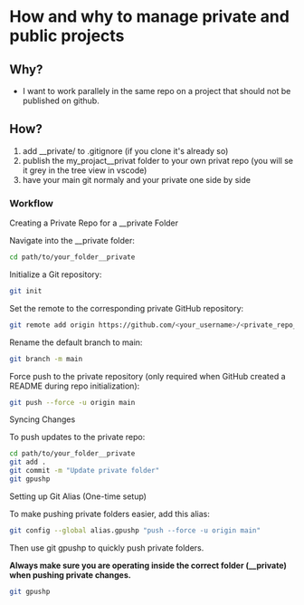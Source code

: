 # How and why to manage private and public projects

## Why?
- I want to work parallely in the same repo on a project that should not be published on github.

## How?
1. add __private/ to .gitignore (if you clone it's already so)
2. publish the my_projact__privat folder to your own privat repo (you will se it grey in the tree view in vscode)
3. have your main git normaly and your private one side by side

### Workflow
Creating a Private Repo for a __private Folder

Navigate into the __private folder:

```bash
cd path/to/your_folder__private
```

Initialize a Git repository:
```bash
git init
```

Set the remote to the corresponding private GitHub repository:

```bash
git remote add origin https://github.com/<your_username>/<private_repo_name>.git
```

Rename the default branch to main:

```bash
git branch -m main
```

Force push to the private repository (only required when GitHub created a README during repo initialization):

```bash
git push --force -u origin main
```

Syncing Changes

To push updates to the private repo:

```bash
cd path/to/your_folder__private
git add .
git commit -m "Update private folder"
git gpushp
```

Setting up Git Alias (One-time setup)

To make pushing private folders easier, add this alias:

```bash
git config --global alias.gpushp "push --force -u origin main"
```

Then use git gpushp to quickly push private folders.

**Always make sure you are operating inside the correct folder (__private) when pushing private changes.**

```bash
git gpushp
```